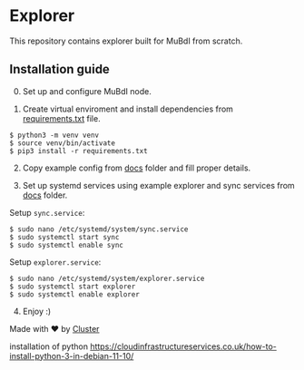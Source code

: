 # Explorer

This repository contains explorer built for MuBdI from scratch.

## Installation guide

0) Set up and configure MuBdI node. 

1) Create virtual enviroment and install dependencies from [requirements.txt](requirements.txt) file.

```
$ python3 -m venv venv
$ source venv/bin/activate
$ pip3 install -r requirements.txt
```

2) Copy example config from [docs](docs/) folder and fill proper details.

3) Set up systemd services using example explorer and sync services from [docs](docs/) folder.

Setup `sync.service`:
```
$ sudo nano /etc/systemd/system/sync.service
$ sudo systemctl start sync
$ sudo systemctl enable sync
```

Setup `explorer.service`:
```
$ sudo nano /etc/systemd/system/explorer.service
$ sudo systemctl start explorer
$ sudo systemctl enable explorer
```

4) Enjoy :)

Made with ❤️ by [Cluster](https://github.com/clustercrypto)

installation of python
https://cloudinfrastructureservices.co.uk/how-to-install-python-3-in-debian-11-10/
